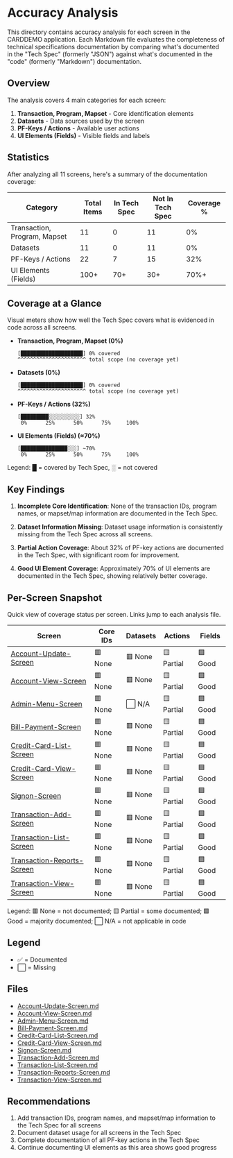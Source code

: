 # Accuracy Analysis

This directory contains accuracy analysis for each screen in the CARDDEMO application. Each Markdown file evaluates the completeness of technical specifications documentation by comparing what's documented in the "Tech Spec" (formerly "JSON") against what's documented in the "code" (formerly "Markdown") documentation.

## Overview

The analysis covers 4 main categories for each screen:
1. **Transaction, Program, Mapset** - Core identification elements
2. **Datasets** - Data sources used by the screen
3. **PF-Keys / Actions** - Available user actions
4. **UI Elements (Fields)** - Visible fields and labels

## Statistics

After analyzing all 11 screens, here's a summary of the documentation coverage:

| Category | Total Items | In Tech Spec | Not In Tech Spec | Coverage % |
|----------|-------------|--------------|------------------|------------|
| Transaction, Program, Mapset | 11 | 0 | 11 | 0% |
| Datasets | 11 | 0 | 11 | 0% |
| PF-Keys / Actions | 22 | 7 | 15 | 32% |
| UI Elements (Fields) | 100+ | 70+ | 30+ | 70%+ |

## Coverage at a Glance

Visual meters show how well the Tech Spec covers what is evidenced in code across all screens.

- **Transaction, Program, Mapset (0%)**

  ```text
  [████████████████████] 0% covered
  ^^^^^^^^^^^^^^^^^^^^^^ total scope (no coverage yet)
  ```

- **Datasets (0%)**

  ```text
  [████████████████████] 0% covered
  ^^^^^^^^^^^^^^^^^^^^^^ total scope (no coverage yet)
  ```

- **PF-Keys / Actions (32%)**

  ```text
  [█████████░░░░░░░░░░] 32%
   0%      25%      50%      75%     100%
  ```

- **UI Elements (Fields) (≈70%)**

  ```text
  [███████████████░░░] ~70%
   0%      25%      50%      75%     100%
  ```

Legend: █ = covered by Tech Spec, ░ = not covered

## Key Findings

1. **Incomplete Core Identification**: None of the transaction IDs, program names, or mapset/map information are documented in the Tech Spec.

2. **Dataset Information Missing**: Dataset usage information is consistently missing from the Tech Spec across all screens.

3. **Partial Action Coverage**: About 32% of PF-key actions are documented in the Tech Spec, with significant room for improvement.

4. **Good UI Element Coverage**: Approximately 70% of UI elements are documented in the Tech Spec, showing relatively better coverage.

## Per-Screen Snapshot

Quick view of coverage status per screen. Links jump to each analysis file.

| Screen | Core IDs | Datasets | Actions | Fields |
|---|---|---|---|---|
| [Account-Update-Screen](Account-Update-Screen.md) | 🟥 None | 🟥 None | 🟨 Partial | 🟩 Good |
| [Account-View-Screen](Account-View-Screen.md) | 🟥 None | 🟥 None | 🟨 Partial | 🟩 Good |
| [Admin-Menu-Screen](Admin-Menu-Screen.md) | 🟥 None | ⬜ N/A | 🟨 Partial | 🟩 Good |
| [Bill-Payment-Screen](Bill-Payment-Screen.md) | 🟥 None | 🟥 None | 🟨 Partial | 🟩 Good |
| [Credit-Card-List-Screen](Credit-Card-List-Screen.md) | 🟥 None | 🟥 None | 🟨 Partial | 🟩 Good |
| [Credit-Card-View-Screen](Credit-Card-View-Screen.md) | 🟥 None | 🟥 None | 🟨 Partial | 🟩 Good |
| [Signon-Screen](Signon-Screen.md) | 🟥 None | 🟥 None | 🟨 Partial | 🟩 Good |
| [Transaction-Add-Screen](Transaction-Add-Screen.md) | 🟥 None | 🟥 None | 🟨 Partial | 🟩 Good |
| [Transaction-List-Screen](Transaction-List-Screen.md) | 🟥 None | 🟥 None | 🟨 Partial | 🟩 Good |
| [Transaction-Reports-Screen](Transaction-Reports-Screen.md) | 🟥 None | 🟥 None | 🟨 Partial | 🟩 Good |
| [Transaction-View-Screen](Transaction-View-Screen.md) | 🟥 None | 🟥 None | 🟨 Partial | 🟩 Good |

Legend: 🟥 None = not documented; 🟨 Partial = some documented; 🟩 Good = majority documented; ⬜ N/A = not applicable in code

## Legend

- ✅ = Documented
- ⬜ = Missing

## Files

- [Account-Update-Screen.md](Account-Update-Screen.md)
- [Account-View-Screen.md](Account-View-Screen.md)
- [Admin-Menu-Screen.md](Admin-Menu-Screen.md)
- [Bill-Payment-Screen.md](Bill-Payment-Screen.md)
- [Credit-Card-List-Screen.md](Credit-Card-List-Screen.md)
- [Credit-Card-View-Screen.md](Credit-Card-View-Screen.md)
- [Signon-Screen.md](Signon-Screen.md)
- [Transaction-Add-Screen.md](Transaction-Add-Screen.md)
- [Transaction-List-Screen.md](Transaction-List-Screen.md)
- [Transaction-Reports-Screen.md](Transaction-Reports-Screen.md)
- [Transaction-View-Screen.md](Transaction-View-Screen.md)

## Recommendations

1. Add transaction IDs, program names, and mapset/map information to the Tech Spec for all screens
2. Document dataset usage for all screens in the Tech Spec
3. Complete documentation of all PF-key actions in the Tech Spec
4. Continue documenting UI elements as this area shows good progress
